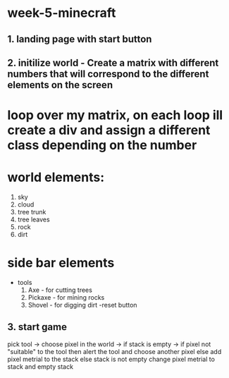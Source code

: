 # week-5-minecraft

## 1. landing page with start button

## 2. initilize world - Create a matrix with different numbers that will correspond to the different elements on the screen

# loop over my matrix, on each loop ill create a div and assign a different class depending on the number

# world elements:

1. sky
2. cloud
3. tree trunk
4. tree leaves
5. rock
6. dirt

# side bar elements

- tools
  1. Axe - for cutting trees
  2. Pickaxe - for mining rocks
  3. Shovel - for digging dirt
     -reset button

## 3. start game

pick tool -> choose pixel in the world -> if stack is empty -> if pixel not "suitable" to the tool then alert the tool and choose another pixel else add pixel metrial to the stack
else stack is not empty change pixel metrial to stack and empty stack
